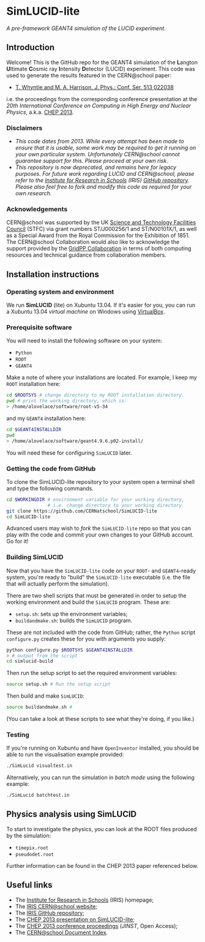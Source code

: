 # SimLUCID-lite

*A pre-framework GEANT4 simulation of the LUCID experiment.*

## Introduction

Welcome! This is the GitHub repo for the GEANT4 simulation of the
**L**angton **U**ltimate **C**osmic ray **I**ntensity **D**etector (LUCID)
experiment.
This code was used to generate the results featured in the CERN@school
paper:

* [T. Whyntie and M. A. Harrison, J. Phys.: Conf. Ser. 513 022038](http://dx.doi.org/10.1088/1742-6596/513/2/022038)

i.e. the proceedings from the corresponding conference presentation
at the
_20th International Conference on Computing in High Energy and Nuclear Physics_,
a.k.a.
[CHEP 2013](https://indico.cern.ch/event/214784/contributions/1512648/).

### Disclaimers

* _This code dates from 2013. While every attempt has been
made to ensure that it is usable, some work may be required to get it
running on your own particular system.  Unfortunately CERN@school cannot
guarantee support for this.  Please proceed at your own risk_.
* _This repository is now deprecated, and remains here for legacy purposes.
For future work regarding LUCID and CERN@school, please refer to the
[Institute for Research in Schools](http://researchinschools.org) (IRIS)
[GitHub repository](https://github.com/InstituteForResearchInSchools).
Please also feel free to fork and modify this code as required for
your own research._

### Acknowledgements

CERN@school was supported by
the UK [Science and Technology Facilities Council](http://www.stfc.ac.uk) (STFC)
via grant numbers ST/J000256/1 and ST/N00101X/1,
as well as a Special Award from the Royal Commission for the Exhibition of 1851.
The CERN@school Collaboration would also like to acknowledge the support
provided by the [GridPP Collaboration](http://www.gridpp.ac.uk)
in terms of both computing resources and technical guidance from
collaboration members.

## Installation instructions

### Operating system and environment

We run **SimLUCID** (lite) on Xubuntu 13.04. If it's easier for you,
you can run a Xubuntu 13.04 *virtual machine* on Windows using
[VirtualBox](https://www.virtualbox.org/).

### Prerequisite software

You will need to install the following software on your system:

* `Python`
* `ROOT`
* `GEANT4`

Make a note of where your installations are located. For example, I
keep my `ROOT` installation here:

```bash
cd $ROOTSYS # change directory to my ROOT installation directory.
pwd # print the working directory, which is:
> /home/alovelace/software/root-v5-34
```

and my `GEANT4` installation here:

```bash
cd $GEANT4INSTALLDIR
pwd
> /home/alovelace/software/geant4.9.6.p02-install/
```

You will need these for configuring `SimLUCID` later.


### Getting the code from GitHub

To clone the SimLUCID-lite repository to your system open a terminal
shell and type the following commands.

```bash
cd $WORKINGDIR # environment variable for your working directory,
               # i.e. change directory to your working directory.
git clone https://github.com/CERNatschool/SimLUCID-lite
cd SimLUCID-lite
```

Advanced users may wish to *fork* the `SimLUCID-lite` repo so that
you can play with the code and commit your own changes to your GitHub
account. Go for it!

### Building SimLUCID

Now that you have the `SimLUCID-lite` code on your
`ROOT`- and `GEANT4`-ready system, you're ready to "build" the
`SimLUCID-lite` executable (i.e. the file that will actually perform the
simulation).

There are two shell scripts that must be generated in order to setup the
working environment and build the `SimLUCID` program. These are:

* `setup.sh`: sets up the environment variables;
* `buildandmake.sh`: builds the `SimLUCID` program.

These are not included with the code from GitHub; rather, the `Python`
script `configure.py` creates these for you with arguments you supply:

```bash
python configure.py $ROOTSYS $GEANT4INSTALLDIR
> # output from the script
cd simlucid-build
```

Then run the setup script to set the required environment variables:

```bash
source setup.sh # Run the setup script
```

Then build and make `SimLUCID`:

```bash
source buildandmake.sh #
```

(You can take a look at these scripts to see what they're doing, if you like.)

### Testing

If you're running on Xubuntu and have `OpenInventor` installed, you should
be able to run the visualisation example provided:

```bash
./SimLucid visualtest.in
```

Alternatively, you can run the simulation in *batch mode* using the
following example:

```bash
./SimLucid batchtest.in
```

## Physics analysis using SimLUCID
To start to investigate the physics,
you can look at the ROOT files produced by the simulation:

* `timepix.root`
* `pseudodet.root`

Further information can be found in the CHEP 2013 paper referenced
below.

## Useful links

* The [Institute for Research in Schools](http://researchinschools.org) (IRIS) homepage;
* The [IRIS CERN@school website](http://researchinschools.org/CERN);
* The [IRIS GitHub repository](https://github.com/InstituteForResearchInSchools);
* The [CHEP 2013 presentation on SimLUCID-lite](https://indico.cern.ch/contributionDisplay.py?contribId=415&sessionId=3&confId=214784);
* The [CHEP 2013 conference proceedings](http://dx.doi.org/10.1088/1742-6596/513/2/022038) (_JINST_, Open Access);
* The [CERN@school Document Index](http://doi.org/10.5281/zenodo.227090).
